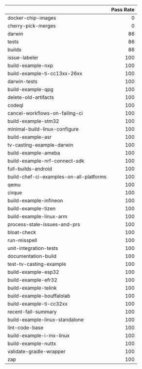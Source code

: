 |                                         |   Pass Rate |
|:----------------------------------------|------------:|
| docker-chip-images                      |           0 |
| cherry-pick-merges                      |           0 |
| darwin                                  |          86 |
| tests                                   |          86 |
| builds                                  |          86 |
| issue-labeler                           |         100 |
| build-example-nxp                       |         100 |
| build-example-ti-cc13xx-26xx            |         100 |
| darwin-tests                            |         100 |
| build-example-qpg                       |         100 |
| delete-old-artifacts                    |         100 |
| codeql                                  |         100 |
| cancel-workflows-on-failing-ci          |         100 |
| build-example-stm32                     |         100 |
| minimal-build-linux-configure           |         100 |
| build-example-asr                       |         100 |
| tv-casting-example-darwin               |         100 |
| build-example-ameba                     |         100 |
| build-example-nrf-connect-sdk           |         100 |
| full-builds-android                     |         100 |
| build-chef-ci-examples-on-all-platforms |         100 |
| qemu                                    |         100 |
| cirque                                  |         100 |
| build-example-infineon                  |         100 |
| build-example-tizen                     |         100 |
| build-example-linux-arm                 |         100 |
| process-stale-issues-and-prs            |         100 |
| bloat-check                             |         100 |
| run-misspell                            |         100 |
| unit-integration-tests                  |         100 |
| documentation-build                     |         100 |
| test-tv-casting-example                 |         100 |
| build-example-esp32                     |         100 |
| build-example-efr32                     |         100 |
| build-example-telink                    |         100 |
| build-example-bouffalolab               |         100 |
| build-example-ti-cc32xx                 |         100 |
| recent-fail-summary                     |         100 |
| build-example-linux-standalone          |         100 |
| lint-code-base                          |         100 |
| build-example-i-mx-linux                |         100 |
| build-example-nuttx                     |         100 |
| validate-gradle-wrapper                 |         100 |
| zap                                     |         100 |